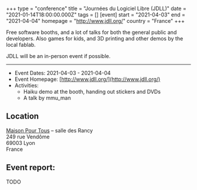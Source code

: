 +++
type = "conference"
title = "Journées du Logiciel Libre (JDLL)"
date = "2021-01-14T18:00:00.000Z"
tags = []
[event]
start = "2021-04-03"
end = "2021-04-04"
homepage = "http://www.jdll.org/"
country = "France"
+++

Free software booths, and a lot of talks for both the general public and developers. Also games for kids, and 3D printing and other demos by the local fablab.

JDLL will be an in-person event if possible.

---

* Event Dates: 2021-04-03 - 2021-04-04
* Event Homepage: [http://www.jdll.org/](http://www.jdll.org/)
* Activities:
  * Haiku demo at the booth, handing out stickers and DVDs
  * A talk by mmu_man


## Location

[Maison Pour Tous](http://www.jdll.org/pratique/lieu-et-acces/) – salle des Rancy<br/>
249 rue Vendôme<br/>
69003 Lyon<br/>
France

## Event report:

TODO
